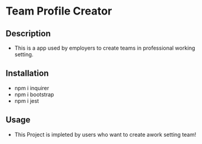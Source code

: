 # Team Profile Creator

## Description
- This is a app used by employers to create teams in professional working setting.

## Installation
- npm i inquirer 
- npm i bootstrap
- npm i jest

## Usage

- This Project is impleted by users who want to create awork setting team!


